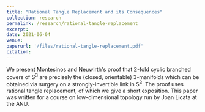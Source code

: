 ```yaml
---
title: "Rational Tangle Replacement and its Consequences"
collection: research
permalink: /research/rational-tangle-replacement
excerpt: 
date: 2021-06-04
venue:
paperurl: '/files/rational-tangle-replacement.pdf'
citation: 
---
```


We present Montesinos and Neuwirth's proof that 2-fold cyclic branched covers of S<sup>3</sup> are precisely the (closed, orientable) 3-manifolds which can be obtained via surgery on a strongly-invertible link in S<sup>3</sup>. The proof uses rational tangle replacement, of which we give a short exposition. This paper was written for a course on low-dimensional topology run by Joan Licata at the ANU.